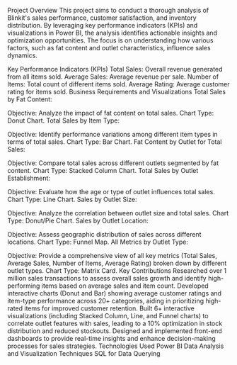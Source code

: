 Project Overview
This project aims to conduct a thorough analysis of Blinkit's sales performance, customer satisfaction, and inventory distribution. By leveraging key performance indicators (KPIs) and visualizations in Power BI, the analysis identifies actionable insights and optimization opportunities. The focus is on understanding how various factors, such as fat content and outlet characteristics, influence sales dynamics.

Key Performance Indicators (KPIs)
Total Sales: Overall revenue generated from all items sold.
Average Sales: Average revenue per sale.
Number of Items: Total count of different items sold.
Average Rating: Average customer rating for items sold.
Business Requirements and Visualizations
Total Sales by Fat Content:

Objective: Analyze the impact of fat content on total sales.
Chart Type: Donut Chart.
Total Sales by Item Type:

Objective: Identify performance variations among different item types in terms of total sales.
Chart Type: Bar Chart.
Fat Content by Outlet for Total Sales:

Objective: Compare total sales across different outlets segmented by fat content.
Chart Type: Stacked Column Chart.
Total Sales by Outlet Establishment:

Objective: Evaluate how the age or type of outlet influences total sales.
Chart Type: Line Chart.
Sales by Outlet Size:

Objective: Analyze the correlation between outlet size and total sales.
Chart Type: Donut/Pie Chart.
Sales by Outlet Location:

Objective: Assess geographic distribution of sales across different locations.
Chart Type: Funnel Map.
All Metrics by Outlet Type:

Objective: Provide a comprehensive view of all key metrics (Total Sales, Average Sales, Number of Items, Average Rating) broken down by different outlet types.
Chart Type: Matrix Card.
Key Contributions
Researched over 1 million sales transactions to assess overall sales growth and identify high-performing items based on average sales and item count.
Developed interactive charts (Donut and Bar) showing average customer ratings and item-type performance across 20+ categories, aiding in prioritizing high-rated items for improved customer retention.
Built 6+ interactive visualizations (including Stacked Column, Line, and Funnel charts) to correlate outlet features with sales, leading to a 10% optimization in stock distribution and reduced stockouts.
Designed and implemented front-end dashboards to provide real-time insights and enhance decision-making processes for sales strategies.
Technologies Used
Power BI
Data Analysis and Visualization Techniques
SQL for Data Querying
